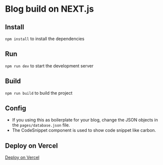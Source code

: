 # Blog build on NEXT.js

## Install
`npm install` to install the dependencies

## Run
`npm run dev` to start the development server

## Build
`npm run build` to build the project

## Config
- If you using this as boilerplate for your blog, change the JSON objects in the `pages/database.json` file.
- The CodeSnippet component is used to show code snippet like carbon.

## Deploy on Vercel
<a href="https://vercel.com/solutions/nextjs">Deploy on Vercel</a>